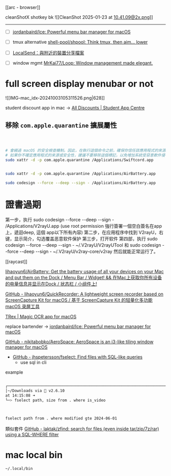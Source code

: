[[arc - browser]]



cleanShotX shotkey bk
![[CleanShot 2025-01-23 at 10.41.09@2x.png]]


---
- [ ] [jordanbaird/Ice: Powerful menu bar manager for macOS](https://github.com/jordanbaird/Ice?utm_source=hackernewsletter&utm_medium=email&utm_term=show_hn)
- [ ] tmux alternative [shell-pool/shpool: Think tmux, then aim... lower](https://github.com/shell-pool/shpool?utm_source=hackernewsletter&utm_medium=email&utm_term=code)
- [ ] [LocalSend：與附近的裝置分享檔案](https://localsend.org/zh-TW)
- [ ] window mgmt [MrKai77/Loop: Window management made elegant.](https://github.com/MrKai77/Loop)


# full screen display menubar or not
![[IMG-mac_idx-20241003105311526.png|628]]



student discount app in mac -> [All Discounts | Student App Centre](https://www.studentappcentre.com/App)

## 移除 `com.apple.quarantine` 擴展屬性
```sh



# 會繞過 macOS 的安全檢查機制。因此，在執行這個命令之前，確保你信任該應用程式的來源並確定它是安全的。
# 如果你不確定應用程式的來源或安全性，建議不要移除這個標記，以免增加系統受惡意軟件侵害的風險。
sudo xattr -d -p com.apple.quarantine /Applications/Swiftcord.app


sudo xattr -d -p com.apple.quarantine /Applications/AirBattery.app

sudo codesign --force --deep --sign - /Applications/AirBattery.app

```


# 證書過期
第一步，执行 sudo codesign --force --deep --sign - /Applications/V2rayU.app
(use root permission 強行簽署一個空白簽名在app上，遞迴deep, 這個 app以下所有內容)
第二步，在应用程序中找到 V2rayU，右键，显示简介，勾选覆盖恶意软件保护
第三步，打开软件
第四部，执行 sudo codesign --force --deep --sign - ~/.V2rayU/V2rayUTool 和 sudo codesign --force --deep --sign - ~/.V2rayU/v2ray-core/v2ray
然后就能正常运行了。



[[raycast]]

[lihaoyun6/AirBattery: Get the battery usage of all your devices on your Mac and put them on the Dock / Menu Bar / Widget! && 在Mac上获取你所有设备的电量信息并显示在Dock / 状态栏 / 小组件上!](https://github.com/lihaoyun6/AirBattery)


[GitHub - lihaoyun6/QuickRecorder: A lightweight screen recorder based on ScreenCapture Kit for macOS / 基于 ScreenCapture Kit 的轻量化多功能 macOS 录屏工具](https://github.com/lihaoyun6/QuickRecorder)


[TRex | Magic OCR app for macOS](https://trex.ameba.co/)

replace bartender -> [jordanbaird/Ice: Powerful menu bar manager for macOS](https://github.com/jordanbaird/Ice)

[GitHub - nikitabobko/AeroSpace: AeroSpace is an i3-like tiling window manager for macOS](https://github.com/nikitabobko/AeroSpace)


- [GitHub - jhspetersson/fselect: Find files with SQL-like queries](https://github.com/jhspetersson/fselect?tab=readme-ov-file)
	- use sql in cli

example
```sh

┌──────────────────────────────────────────────────────────────────────────────────────>
│~/Downloads via  v2.6.10
at 14:15:08 ➜
└─> fselect path, size from . where is_video



fselect path from . where modified gte 2024-06-01

```

類似套件 [GitHub - laktak/zfind: search for files (even inside tar/zip/7z/rar) using a SQL-WHERE filter](https://github.com/laktak/zfind)


# mac local bin
`~/.local/bin`